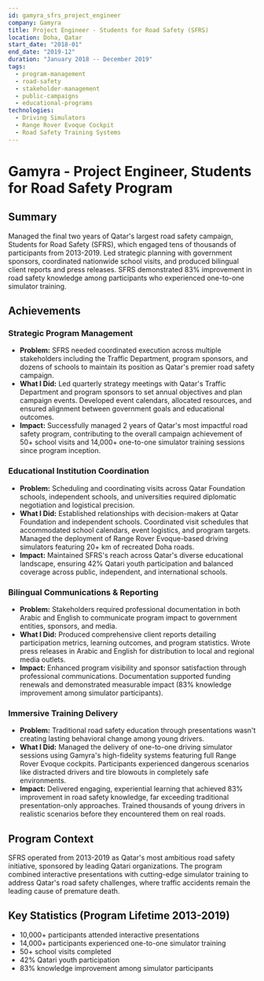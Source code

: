 ```yaml
---
id: gamyra_sfrs_project_engineer
company: Gamyra
title: Project Engineer - Students for Road Safety (SFRS)
location: Doha, Qatar
start_date: "2018-01"
end_date: "2019-12"
duration: "January 2018 -- December 2019"
tags:
  - program-management
  - road-safety
  - stakeholder-management
  - public-campaigns
  - educational-programs
technologies:
  - Driving Simulators
  - Range Rover Evoque Cockpit
  - Road Safety Training Systems
---
```


# Gamyra - Project Engineer, Students for Road Safety Program

## Summary
Managed the final two years of Qatar's largest road safety campaign, Students for Road Safety (SFRS), which engaged tens of thousands of participants from 2013-2019. Led strategic planning with government sponsors, coordinated nationwide school visits, and produced bilingual client reports and press releases. SFRS demonstrated 83% improvement in road safety knowledge among participants who experienced one-to-one simulator training.

## Achievements

### Strategic Program Management
- **Problem:** SFRS needed coordinated execution across multiple stakeholders including the Traffic Department, program sponsors, and dozens of schools to maintain its position as Qatar's premier road safety campaign.
- **What I Did:** Led quarterly strategy meetings with Qatar's Traffic Department and program sponsors to set annual objectives and plan campaign events. Developed event calendars, allocated resources, and ensured alignment between government goals and educational outcomes.
- **Impact:** Successfully managed 2 years of Qatar's most impactful road safety program, contributing to the overall campaign achievement of 50+ school visits and 14,000+ one-to-one simulator training sessions since program inception.

### Educational Institution Coordination
- **Problem:** Scheduling and coordinating visits across Qatar Foundation schools, independent schools, and universities required diplomatic negotiation and logistical precision.
- **What I Did:** Established relationships with decision-makers at Qatar Foundation and independent schools. Coordinated visit schedules that accommodated school calendars, event logistics, and program targets. Managed the deployment of Range Rover Evoque-based driving simulators featuring 20+ km of recreated Doha roads.
- **Impact:** Maintained SFRS's reach across Qatar's diverse educational landscape, ensuring 42% Qatari youth participation and balanced coverage across public, independent, and international schools.

### Bilingual Communications & Reporting
- **Problem:** Stakeholders required professional documentation in both Arabic and English to communicate program impact to government entities, sponsors, and media.
- **What I Did:** Produced comprehensive client reports detailing participation metrics, learning outcomes, and program statistics. Wrote press releases in Arabic and English for distribution to local and regional media outlets.
- **Impact:** Enhanced program visibility and sponsor satisfaction through professional communications. Documentation supported funding renewals and demonstrated measurable impact (83% knowledge improvement among simulator participants).

### Immersive Training Delivery
- **Problem:** Traditional road safety education through presentations wasn't creating lasting behavioral change among young drivers.
- **What I Did:** Managed the delivery of one-to-one driving simulator sessions using Gamyra's high-fidelity systems featuring full Range Rover Evoque cockpits. Participants experienced dangerous scenarios like distracted drivers and tire blowouts in completely safe environments.
- **Impact:** Delivered engaging, experiential learning that achieved 83% improvement in road safety knowledge, far exceeding traditional presentation-only approaches. Trained thousands of young drivers in realistic scenarios before they encountered them on real roads.

## Program Context
SFRS operated from 2013-2019 as Qatar's most ambitious road safety initiative, sponsored by leading Qatari organizations. The program combined interactive presentations with cutting-edge simulator training to address Qatar's road safety challenges, where traffic accidents remain the leading cause of premature death.

## Key Statistics (Program Lifetime 2013-2019)
- 10,000+ participants attended interactive presentations
- 14,000+ participants experienced one-to-one simulator training
- 50+ school visits completed
- 42% Qatari youth participation
- 83% knowledge improvement among simulator participants
